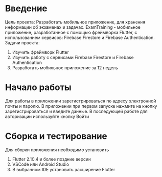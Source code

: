 # Введение 
Цель проекта: Разработать мобильное приложение, для хранения информации об экзаменах и задачах.
ExamTraining - мобильное приложение, разработанное с помощью фреймворка Flutter, с использованием сервисов:
Firebase Firestore и Firebase Authentication.
Задачи проекта:
1. Изучить фреймворк Flutter
2. Изучить работу с сервисами Firebase Firestore и Firebase Authentication
3. Разработать мобильное приложение за 12 недель

# Начало работы
Для работы в приложении зарегистрироваться по адресу электронной почты и паролю.
В приложении при первом запуске нажмите на кнопку зарегистрироваться и введите данные.
В последующей работе для авторизации используйте кнопку Войти

# Сборка и тестирование
Для сборки приложения необходимо установить
1. Flutter 2.10.4 и более поздние версии
2. VSCode или Android Studio
3. В выбранном IDE установить расширение Flutter